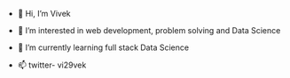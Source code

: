 - 👋 Hi, I’m Vivek
- 👀 I’m interested in web development, problem solving and Data Science
- 🌱 I’m currently learning full stack Data Science

- 📫 twitter- vi29vek


<!---
vi29vek/vi29vek is a ✨ special ✨ repository because its `README.md` (this file) appears on your GitHub profile.
You can click the Preview link to take a look at your changes.
--->
